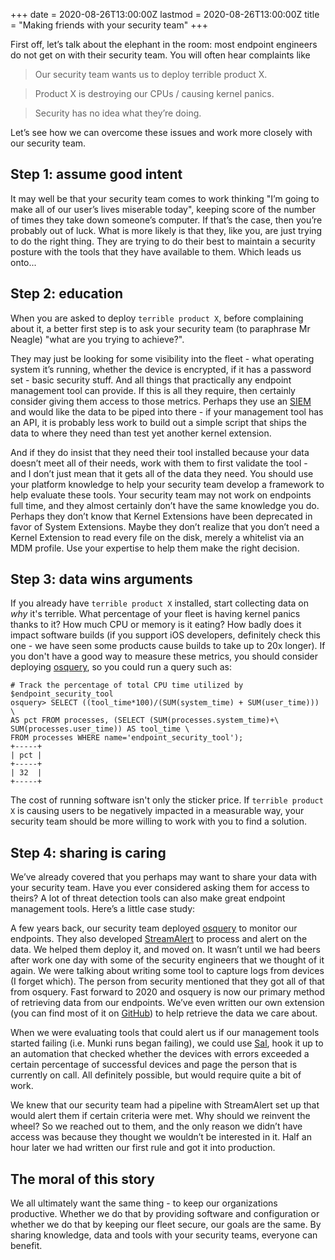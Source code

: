 +++
date = 2020-08-26T13:00:00Z
lastmod = 2020-08-26T13:00:00Z
title = "Making friends with your security team"
+++

First off, let’s talk about the elephant in the room: most endpoint engineers do not get on with their security team. You will often hear complaints like

> Our security team wants us to deploy terrible product X.

> Product X is destroying our CPUs / causing kernel panics.

> Security has no idea what they’re doing.

Let’s see how we can overcome these issues and work more closely with our security team.

## Step 1: assume good intent

It may well be that your security team comes to work thinking "I’m going to make all of our user’s lives miserable today", keeping score of the number of times they take down someone’s computer. If that’s the case, then you’re probably out of luck. What is more likely is that they, like you, are just trying to do the right thing. They are trying to do their best to maintain a security posture with the tools that they have available to them. Which leads us onto...

## Step 2: education

When you are asked to deploy `terrible product X`, before complaining about it, a better first step is to ask your security team (to paraphrase Mr Neagle) "what are you trying to achieve?".

They may just be looking for some visibility into the fleet - what operating system it’s running, whether the device is encrypted, if it has a password set - basic security stuff. And all things that practically any endpoint management tool can provide. If this is all they require, then certainly consider giving them access to those metrics. Perhaps they use an [SIEM](https://en.wikipedia.org/wiki/Security_information_and_event_management) and would like the data to be piped into there - if your management tool has an API, it is probably less work to build out a simple script that ships the data to where they need than test yet another kernel extension.

And if they do insist that they need their tool installed because your data doesn’t meet all of their needs, work with them to first validate the tool - and I don’t just mean that it gets all of the data they need. You should use your platform knowledge to help your security team develop a framework to help evaluate these tools. Your security team may not work on endpoints full time, and they almost certainly don’t have the same knowledge you do. Perhaps they don’t know that Kernel Extensions have been deprecated in favor of System Extensions. Maybe they don’t realize that you don’t need a Kernel Extension to read every file on the disk, merely a whitelist via an MDM profile. Use your expertise to help them make the right decision.

## Step 3: data wins arguments

If you already have `terrible product X` installed, start collecting data on _why_ it's terrible. What percentage of your fleet is having kernel panics thanks to it? How much CPU or memory is it eating? How badly does it impact software builds (if you support iOS developers, definitely check this one - we have seen some products cause builds to take up to 20x longer). If you don't have a good way to measure these metrics, you should consider deploying [osquery](https://osquery.io/), so you could run a query such as:

```
# Track the percentage of total CPU time utilized by $endpoint_security_tool
osquery> SELECT ((tool_time*100)/(SUM(system_time) + SUM(user_time))) \
AS pct FROM processes, (SELECT (SUM(processes.system_time)+\
SUM(processes.user_time)) AS tool_time \
FROM processes WHERE name='endpoint_security_tool');
+-----+
| pct |
+-----+
| 32  |
+-----+
```

The cost of running software isn't only the sticker price. If `terrible product X` is causing users to be negatively impacted in a measurable way, your security team should be more willing to work with you to find a solution.

## Step 4: sharing is caring

We’ve already covered that you perhaps may want to share your data with your security team. Have you ever considered asking them for access to theirs? A lot of threat detection tools can also make great endpoint management tools. Here’s a little case study:

A few years back, our security team deployed [osquery](https://osquery.io/) to monitor our endpoints. They also developed [StreamAlert](https://www.streamalert.io/) to process and alert on the data. We helped them deploy it, and moved on. It wasn’t until we had beers after work one day with some of the security engineers that we thought of it again. We were talking about writing some tool to capture logs from devices (I forget which). The person from security mentioned that they got all of that from osquery. Fast forward to 2020 and osquery is now our primary method of retrieving data from our endpoints. We’ve even written our own extension (you can find most of it on [GitHub](https://github.com/macadmins/osquery-extension)) to help retrieve the data we care about.

When we were evaluating tools that could alert us if our management tools started failing (i.e. Munki runs began failing), we could use [Sal](https://github.com/salopensource/sal), hook it up to an automation that checked whether the devices with errors exceeded a certain percentage of successful devices and page the person that is currently on call. All definitely possible, but would require quite a bit of work.

We knew that our security team had a pipeline with StreamAlert set up that would alert them if certain criteria were met. Why should we reinvent the wheel? So we reached out to them, and the only reason we didn’t have access was because they thought we wouldn’t be interested in it. Half an hour later we had written our first rule and got it into production.

## The moral of this story

We all ultimately want the same thing - to keep our organizations productive. Whether we do that by providing software and configuration or whether we do that by keeping our fleet secure, our goals are the same. By sharing knowledge, data and tools with your security teams, everyone can benefit.
